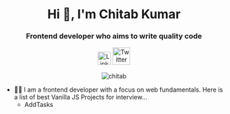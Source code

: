 <h1 align="center">Hi 👋, I'm Chitab Kumar</h1>
<h3 align="center">Frontend developer who aims to write quality code</h3>

<div align=center>
  <a href="https://www.linkedin.com/in/chitab-kumar-501006a3"><img src="https://cdn.worldvectorlogo.com/logos/linkedin-icon-2.svg" title="Linkedin" alt="Linkedin Account" width="30"/></a>
  <a href="https://twitter.com/Chitab_Kumar"><img src="https://cdn.worldvectorlogo.com/logos/twitter-6.svg" title="Twitter" alt="Twitter Account" width="40"/></a>
  <br>
 <p><img src="https://komarev.com/ghpvc/?username=chitab" alt="chitab" /></p>
</div>

- 👨‍💻 I am a frontend developer with a focus on web fundamentals. Here is a list of best Vanilla JS Projects for interview...
     - AddTasks

